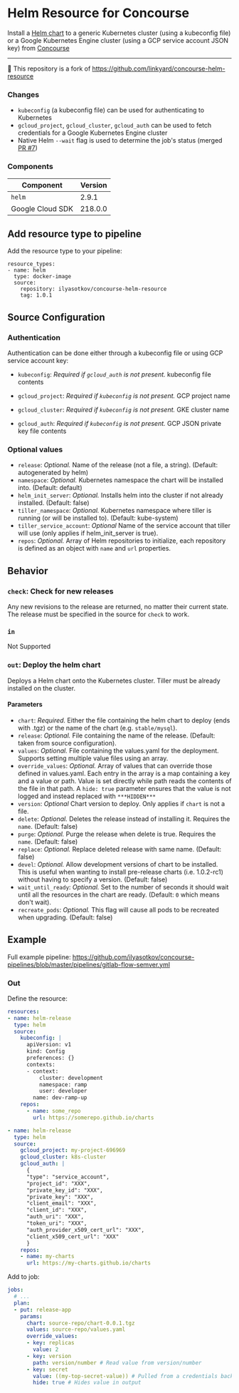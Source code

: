 # Helm Resource for Concourse

Install a [Helm chart](https://github.com/kubernetes/helm) to a generic Kubernetes cluster (using a kubeconfig file) or a Google Kubernetes Engine cluster (using a GCP service account JSON key) from [Concourse](https://concourse.ci/)

---

🔌 This repository is a fork of <https://github.com/linkyard/concourse-helm-resource>

### Changes

- `kubeconfig` (a kubeconfig file) can be used for authenticating to Kubernetes
- `gcloud_project`, `gcloud_cluster`, `gcloud_auth` can be used to fetch credentials for a Google Kubernetes Engine cluster
- Native Helm `--wait` flag is used to determine the job's status (merged [PR #7](https://github.com/linkyard/concourse-helm-resource/pull/7))

### Components

| Component | Version |
| --- | --- |
| `helm` | 2.9.1 |
| Google Cloud SDK | 218.0.0 |

## Add resource type to pipeline

Add the resource type to your pipeline:
```
resource_types:
- name: helm
  type: docker-image
  source:
    repository: ilyasotkov/concourse-helm-resource
    tag: 1.0.1
```


## Source Configuration

### Authentication

Authentication can be done either through a kubeconfig file or using GCP service account key:

* `kubeconfig`: *Required if `gcloud_auth` is not present.* kubeconfig file contents

* `gcloud_project`: *Required if `kubeconfig` is not present.* GCP project name
* `gcloud_cluster`: *Required if `kubeconfig` is not present.* GKE cluster name
* `gcloud_auth`: *Required if `kubeconfig` is not present.* GCP JSON private key file contents

### Optional values

* `release`: *Optional.* Name of the release (not a file, a string). (Default: autogenerated by helm)
* `namespace`: *Optional.* Kubernetes namespace the chart will be installed into. (Default: default)
* `helm_init_server`: *Optional.* Installs helm into the cluster if not already installed. (Default: false)
* `tiller_namespace`: *Optional.* Kubernetes namespace where tiller is running (or will be installed to). (Default: kube-system)
* `tiller_service_account`: *Optional* Name of the service account that tiller will use (only applies if helm_init_server is true).
* `repos`: *Optional.* Array of Helm repositories to initialize, each repository is defined as an object with `name` and `url` properties.

## Behavior

### `check`: Check for new releases

Any new revisions to the release are returned, no matter their current state. The release must be specified in the
source for `check` to work.

### `in`

Not Supported

### `out`: Deploy the helm chart

Deploys a Helm chart onto the Kubernetes cluster. Tiller must be already installed
on the cluster.

#### Parameters

* `chart`: *Required.* Either the file containing the helm chart to deploy (ends with .tgz) or the name of the chart (e.g. `stable/mysql`).
* `release`: *Optional.* File containing the name of the release. (Default: taken from source configuration).
* `values`: *Optional.* File containing the values.yaml for the deployment. Supports setting multiple value files using an array.
* `override_values`: *Optional.* Array of values that can override those defined in values.yaml. Each entry in
  the array is a map containing a key and a value or path. Value is set directly while path reads the contents of
  the file in that path. A `hide: true` parameter ensures that the value is not logged and instead replaced with `***HIDDEN***`
* `version`: *Optional* Chart version to deploy. Only applies if `chart` is not a file.
* `delete`: *Optional.* Deletes the release instead of installing it. Requires the `name`. (Default: false)
* `purge`: *Optional.* Purge the release when delete is true. Requires the `name`. (Default: false)
* `replace`: *Optional.* Replace deleted release with same name. (Default: false)
* `devel`: *Optional.* Allow development versions of chart to be installed. This is useful when wanting to install pre-release
  charts (i.e. 1.0.2-rc1) without having to specify a version. (Default: false)
* `wait_until_ready`: *Optional.* Set to the number of seconds it should wait until all the resources in
    the chart are ready. (Default: `0` which means don't wait).
* `recreate_pods`: *Optional.* This flag will cause all pods to be recreated when upgrading. (Default: false)


## Example

Full example pipeline: <https://github.com/ilyasotkov/concourse-pipelines/blob/master/pipelines/gitlab-flow-semver.yml>

### Out

Define the resource:

```yaml
resources:
- name: helm-release
  type: helm
  source:
    kubeconfig: |
      apiVersion: v1
      kind: Config
      preferences: {}
      contexts:
      - context:
          cluster: development
          namespace: ramp
          user: developer
        name: dev-ramp-up
    repos:
      - name: some_repo
        url: https://somerepo.github.io/charts
```

```yaml
- name: helm-release
  type: helm
  source:
    gcloud_project: my-project-696969
    gcloud_cluster: k8s-cluster
    gcloud_auth: |
      {
      "type": "service_account",
      "project_id": "XXX",
      "private_key_id": "XXX",
      "private_key": "XXX",
      "client_email": "XXX",
      "client_id": "XXX",
      "auth_uri": "XXX",
      "token_uri": "XXX",
      "auth_provider_x509_cert_url": "XXX",
      "client_x509_cert_url": "XXX"
      }
    repos:
    - name: my-charts
      url: https://my-charts.github.io/charts
```

Add to job:

```yaml
jobs:
  # ...
  plan:
  - put: release-app
    params:
      chart: source-repo/chart-0.0.1.tgz
      values: source-repo/values.yaml
      override_values:
      - key: replicas
        value: 2
      - key: version
        path: version/number # Read value from version/number
      - key: secret
        value: ((my-top-secret-value)) # Pulled from a credentials backend like Vault
        hide: true # Hides value in output
```
